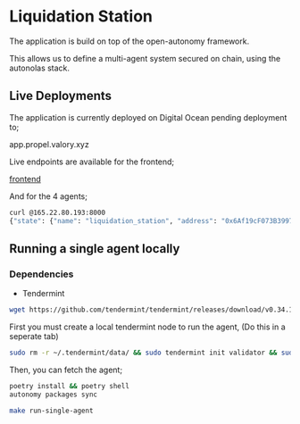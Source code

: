 # Liquidation Station

The application is build on top of the open-autonomy framework.

This allows us to define a multi-agent system secured on chain, using the autonolas stack.


## Live Deployments

The application is currently deployed on Digital Ocean pending deployment to;

app.propel.valory.xyz

Live endpoints are available for the frontend;

[frontend](http://165.22.80.193:3000)

And for the 4 agents;

```bash
curl @165.22.80.193:8000
{"state": {"name": "liquidation_station", "address": "0x6Af19cF073B399740Bc664bb7E908099f222E306", "round": "prepare_liquidation_transactions_behaviour"}}
```


## Running a single agent locally


### Dependencies
- Tendermint
```bash
wget https://github.com/tendermint/tendermint/releases/download/v0.34.11/tendermint_0.34.11_linux_amd64.tar.gz
```



First you must create a local tendermint node to run the agent, (Do this in a seperate tab)
```bash
sudo rm -r ~/.tendermint/data/ && sudo tendermint init validator && sudo cp -r /root/.tendermint ~/  && sudo chown -R (whoami):(whoami) ~/.tendermint
```
Then, you can fetch the agent;

```bash
poetry install && poetry shell
autonomy packages sync
```

```bash
make run-single-agent
```



